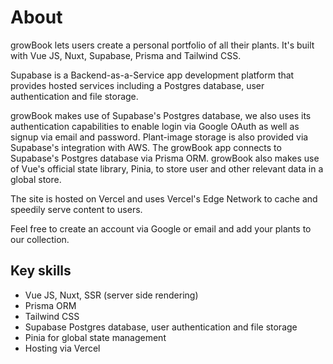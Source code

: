 # About

growBook lets users create a personal portfolio of all their plants. It's built with Vue JS, Nuxt, Supabase, Prisma and Tailwind CSS.

Supabase is a Backend-as-a-Service app development platform that provides hosted services including a Postgres database, user authentication and file storage.

growBook makes use of Supabase's Postgres database, we also uses its authentication capabilities to enable login via Google OAuth as well as signup via email and password. Plant-image storage is also provided via Supabase's integration with AWS. The growBook app connects to Supabase's Postgres database via Prisma ORM. growBook also makes use of Vue's official state library, Pinia, to store user and other relevant data in a global store.

The site is hosted on Vercel and uses Vercel's Edge Network to cache and speedily serve content to users.

Feel free to create an account via Google or email and add your plants to our collection.

## Key skills

-  Vue JS, Nuxt, SSR (server side rendering)
-  Prisma ORM
-  Tailwind CSS
-  Supabase Postgres database, user authentication and file storage
-  Pinia for global state management
-  Hosting via Vercel
